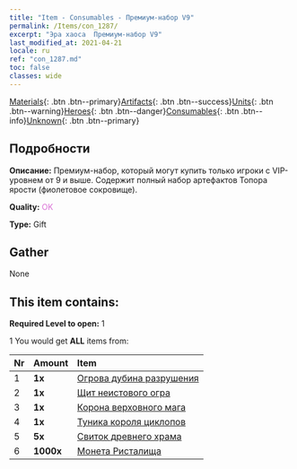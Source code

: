 ```yaml
---
title: "Item - Consumables - Премиум-набор V9"
permalink: /Items/con_1287/
excerpt: "Эра хаоса  Премиум-набор V9"
last_modified_at: 2021-04-21
locale: ru
ref: "con_1287.md"
toc: false
classes: wide
---
```

 [Materials](/ru/Items/){: .btn .btn--primary}[Artifacts](/ru/Items/Artifacts/){: .btn .btn--success}[Units](/ru/Items/Units/){: .btn .btn--warning}[Heroes](/ru/Items/Heroes/){: .btn .btn--danger}[Consumables](/ru/Items/Consumables/){: .btn .btn--info}[Unknown](/ru/Items/Unknown/){: .btn .btn--primary}

## Подробности
 **Описание:** Премиум-набор, который могут купить только игроки с VIP-уровнем от 9 и выше. Содержит полный набор артефактов Топора ярости (фиолетовое сокровище).

 **Quality:** <span style="color: #DA70D6">OK</span>

 **Type:** Gift

## Gather

  None

## This item contains:

 **Required Level to open:** 1

 1 You would get **ALL** items  from:

  | Nr | Amount |     Item    |
  |:---|:-------|:------------|
  | 1 |  **1x** | [Огрова дубина разрушения](/ru/Items/art_125/) |  | 
  | 2 |  **1x** | [Щит неистового огра](/ru/Items/art_126/) |  | 
  | 3 |  **1x** | [Корона верховного мага](/ru/Items/art_127/) |  | 
  | 4 |  **1x** | [Туника короля циклопов](/ru/Items/art_128/) |  | 
  | 5 |  **5x** | [Свиток древнего храма](/ru/Items/con_697/) |  | 
  | 6 |  **1000x** | [Монета Ристалища](/ru/Items/con_903/) |  | 
